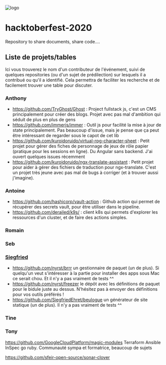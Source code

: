 ![logo](https://scontent.fcdg3-1.fna.fbcdn.net/v/t1.15752-9/s2048x2048/120023520_327832538493565_9131648709382508479_n.png?_nc_cat=101&_nc_sid=b96e70&_nc_ohc=U8ze7gFiUL4AX8VHjQa&_nc_ht=scontent.fcdg3-1.fna&oh=0fa8457a5b0a2400dee519dda43df8fb&oe=5F9444EE)

# hacktoberfest-2020
Repository to share documents, share code....

## Liste de projets/tables

Ici vous trouverez le nom d'un contributeur de l'événement, suivi de quelques repositories 
(ou d'un sujet de prédilection) sur lesquels il a contribué ou qu'il a identifié. 
Cela permettra de faciliter les recherche et de facilement trouver une table pour discuter.

### Anthony
- https://github.com/TryGhost/Ghost : Project fullstack js, c'est un CMS principalement pour créer des blogs. Projet avec pas mal d'ambition qui séduit de plus en plus de gens
- https://github.com/immerjs/immer : Outil js pour facilité la mise à jour de state principalement. Pas beaucoup d'issue, mais je pense que ça peut être intéressant de regarder sous le capot de cet lib
- https://github.com/kuroidoruido/virtual-rpg-character-sheet : Petit projet pour gérer des fiches de personnage de jeux de rôle papier (pratique pour les sessions en ligne). Du Angular sans backend. J'ai ouvert quelques issues récemment
- https://github.com/kuroidoruido/ngx-translate-assistant : Petit projet pour aider à gérer des fichiers de traduction pour ngx-translate. C'est un projet très jeune avec pas mal de bugs à corriger (et à trouver aussi j'imagine).

### Antoine
- https://github.com/hashicorp/vault-action : Github action qui permet de récupérer des secrets vault, pour être utiliser dans le pipeline.
- https://github.com/derailed/k9s/ : client k8s qui permets d'explorer les ressources d'un cluster, et de faire des actions simples.

### Romain


### Seb


### [Siegfried](https://twitter.com/SiegfriedEhret)

- https://github.com/nyrst/brrr un gestionnaire de paquet (un de plus). Si quelqu'un veut s'intéresser à la partie pour installer des apps sous Mac ce serait chou. Et il n'y a pas vraiment de tests ^^
- https://github.com/nyrst/freezer le dépôt avec les définitions de paquet pour le bidule juste au dessus. N'hésitez pas à envoyer des définitions pour vos outils préférés !
- https://github.com/SiegfriedEhret/beulogue un générateur de site statique (un de plus). Il n'y a pas vraiment de tests ^^

### Tine


### Tony

https://github.com/GoogleCloudPlatform/magic-modules 
Terraform Ansible InSpec go ruby. Communauté sympa et formatrice, beaucoup de sujets 

https://github.com/sfeir-open-source/sonar-clover 


